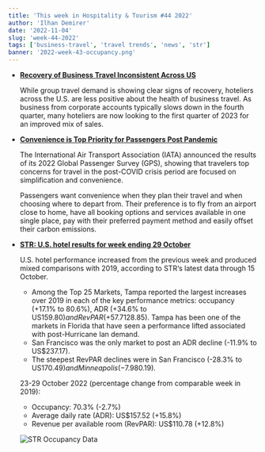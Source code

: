 ```yaml
---
title: 'This week in Hospitality & Tourism #44 2022'
author: 'Ilhan Demirer'
date: '2022-11-04'
slug: 'week-44-2022'
tags: ['business-travel', 'travel trends', 'news', 'str']
banner: '2022-week-43-occupancy.png'
---
```


- **[Recovery of Business Travel Inconsistent Across US](https://www.hospitalitynet.org/external/4113262.html)**

  While group travel demand is showing clear signs of recovery, hoteliers across the U.S. are less positive about the health of business travel. As business from corporate accounts typically slows down in the fourth quarter, many hoteliers are now looking to the first quarter of 2023 for an improved mix of sales.

- **[Convenience is Top Priority for Passengers Post Pandemic](https://www.hospitalitynet.org/news/4113264.html)**

  The International Air Transport Association (IATA) announced the results of its 2022 Global Passenger Survey (GPS), showing that travelers top concerns for travel in the post-COVID crisis period are focused on simplification and convenience.

  Passengers want convenience when they plan their travel and when choosing where to depart from. Their preference is to fly from an airport close to home, have all booking options and services available in one single place, pay with their preferred payment method and easily offset their carbon emissions.

- **[STR: U.S. hotel results for week ending 29 October](https://str.com/press-release/str-us-hotel-results-week-ending-29-october)**

  U.S. hotel performance increased from the previous week and produced mixed comparisons with 2019, according to STR‘s latest data through 15 October.

  - Among the Top 25 Markets, Tampa reported the largest increases over 2019 in each of the key performance metrics: occupancy (+17.1% to 80.6%), ADR (+34.6% to US$159.80) and RevPAR (+57.7% to US$128.85). Tampa has been one of the markets in Florida that have seen a performance lifted associated with post-Hurricane Ian demand.
  - San Francisco was the only market to post an ADR decline (-11.9% to US$237.17).
  - The steepest RevPAR declines were in San Francisco (-28.3% to US$170.49) and Minneapolis (-7.9% to US$80.19).

  23-29 October 2022 (percentage change from comparable week in 2019):

  - Occupancy: 70.3% (-2.7%)
  - Average daily rate (ADR): US$157.52 (+15.8%)
  - Revenue per available room (RevPAR): US$110.78 (+12.8%)

  ![STR Occupancy Data](/images/blogimages/2022-week-43-occupancy.png)
